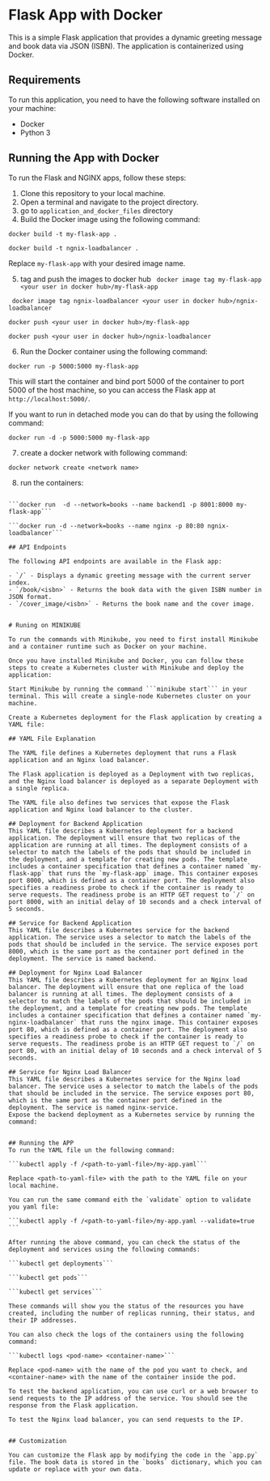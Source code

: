 # Flask App with Docker

This is a simple Flask application that provides a dynamic greeting message and book data via JSON (ISBN). The application is containerized using Docker.

## Requirements

To run this application, you need to have the following software installed on your machine:

- Docker
- Python 3

## Running the App with Docker

To run the Flask  and NGINX apps, follow these steps:

1. Clone this repository to your local machine.
2. Open a terminal and navigate to the project directory.
3. go to `application_and_docker_files` directory
4. Build the Docker image using the following command:

```docker build -t my-flask-app .```

```docker build -t ngnix-loadbalancer .```

Replace `my-flask-app` with your desired image name.

5. tag and push the images to docker hub
``` docker image tag my-flask-app <your user in docker hub>/my-flask-app```

``` docker image tag ngnix-loadbalancer <your user in docker hub>/ngnix-loadbalancer```

```docker push <your user in docker hub>/my-flask-app```

```docker push <your user in docker hub>/ngnix-loadbalancer```

6. Run the Docker container using the following command:

```docker run -p 5000:5000 my-flask-app```

This will start the container and bind port 5000 of the container to port 5000 of the host machine, so you can access the Flask app at `http://localhost:5000/`.

If you want to run in detached mode you can do that by using the following command:

```docker run -d -p 5000:5000 my-flask-app```

7. create a docker network with following command:

```docker network create <network name>```

8. run the containers:

```docker run  -d --network=books --name backend1 -p 8000:8000 my-flask-app 

```docker run  -d --network=books --name backend1 -p 8001:8000 my-flask-app``` 

```docker run -d --network=books --name nginx -p 80:80 ngnix-loadbalancer```

## API Endpoints

The following API endpoints are available in the Flask app:

- `/` - Displays a dynamic greeting message with the current server index.
- `/book/<isbn>` - Returns the book data with the given ISBN number in JSON format.
- `/cover_image/<isbn>` - Returns the book name and the cover image.


# Runing on MINIKUBE

To run the commands with Minikube, you need to first install Minikube and a container runtime such as Docker on your machine.

Once you have installed Minikube and Docker, you can follow these steps to create a Kubernetes cluster with Minikube and deploy the application:

Start Minikube by running the command ```minikube start``` in your terminal. This will create a single-node Kubernetes cluster on your machine.

Create a Kubernetes deployment for the Flask application by creating a YAML file:

## YAML File Explanation

The YAML file defines a Kubernetes deployment that runs a Flask application and an Nginx load balancer.

The Flask application is deployed as a Deployment with two replicas, and the Nginx load balancer is deployed as a separate Deployment with a single replica.

The YAML file also defines two services that expose the Flask application and Nginx load balancer to the cluster.

## Deployment for Backend Application
This YAML file describes a Kubernetes deployment for a backend application. The deployment will ensure that two replicas of the application are running at all times. The deployment consists of a selector to match the labels of the pods that should be included in the deployment, and a template for creating new pods. The template includes a container specification that defines a container named `my-flask-app` that runs the `my-flask-app` image. This container exposes port 8000, which is defined as a container port. The deployment also specifies a readiness probe to check if the container is ready to serve requests. The readiness probe is an HTTP GET request to `/` on port 8000, with an initial delay of 10 seconds and a check interval of 5 seconds.

## Service for Backend Application
This YAML file describes a Kubernetes service for the backend application. The service uses a selector to match the labels of the pods that should be included in the service. The service exposes port 8000, which is the same port as the container port defined in the deployment. The service is named backend.

## Deployment for Nginx Load Balancer
This YAML file describes a Kubernetes deployment for an Nginx load balancer. The deployment will ensure that one replica of the load balancer is running at all times. The deployment consists of a selector to match the labels of the pods that should be included in the deployment, and a template for creating new pods. The template includes a container specification that defines a container named `my-nginx-loadbalancer` that runs the nginx image. This container exposes port 80, which is defined as a container port. The deployment also specifies a readiness probe to check if the container is ready to serve requests. The readiness probe is an HTTP GET request to `/` on port 80, with an initial delay of 10 seconds and a check interval of 5 seconds.

## Service for Nginx Load Balancer
This YAML file describes a Kubernetes service for the Nginx load balancer. The service uses a selector to match the labels of the pods that should be included in the service. The service exposes port 80, which is the same port as the container port defined in the deployment. The service is named nginx-service.
Expose the backend deployment as a Kubernetes service by running the command:


## Running the APP
To run the YAML file un the following command:

```kubectl apply -f /<path-to-yaml-file>/my-app.yaml```

Replace <path-to-yaml-file> with the path to the YAML file on your local machine.

You can run the same command eith the `validate` option to validate you yaml file:

```kubectl apply -f /<path-to-yaml-file>/my-app.yaml --validate=true ```

After running the above command, you can check the status of the deployment and services using the following commands:

```kubectl get deployments```

```kubectl get pods```

```kubectl get services```

These commands will show you the status of the resources you have created, including the number of replicas running, their status, and their IP addresses.

You can also check the logs of the containers using the following command:

```kubectl logs <pod-name> <container-name>```

Replace <pod-name> with the name of the pod you want to check, and <container-name> with the name of the container inside the pod.

To test the backend application, you can use curl or a web browser to send requests to the IP address of the service. You should see the response from the Flask application.

To test the Nginx load balancer, you can send requests to the IP.


## Customization

You can customize the Flask app by modifying the code in the `app.py` file. The book data is stored in the `books` dictionary, which you can update or replace with your own data.

